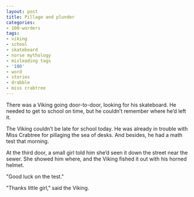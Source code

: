 ```yaml
---
layout: post
title: Pillage and plunder
categories:
- 100-worders
tags:
- viking
- school
- skateboard
- norse mythology
- misleading tags
- '100'
- word
- stories
- drabble
- miss crabtree
---
```

There was a Viking going door-to-door, looking for his skateboard. He needed to get to school on time, but he couldn’t remember where he’d left it.

The Viking couldn’t be late for school today. He was already in trouble with Miss Crabtree for pillaging the sea of desks. And besides, he had a math test that morning.

At the third door, a small girl told him she’d seen it down the street near the sewer. She showed him where, and the Viking fished it out with his horned helmet.

"Good luck on the test."

"Thanks little girl," said the Viking. 

